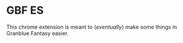 # GBF ES

This chrome extension is meant to (*eventually*) make some things in Granblue Fantasy easier.